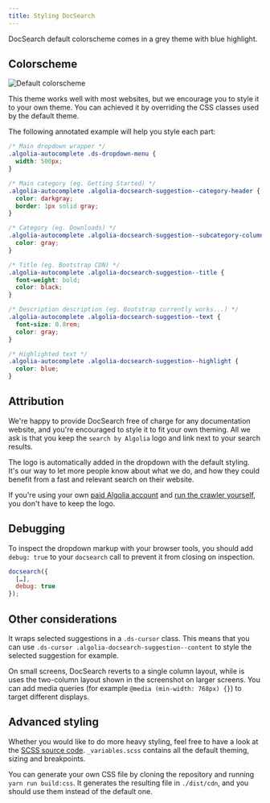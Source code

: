 ```yaml
---
title: Styling DocSearch
---
```


DocSearch default colorscheme comes in a grey theme with blue highlight.

## Colorscheme

![Default colorscheme][1]

This theme works well with most websites, but we encourage you to style it to
your own theme. You can achieved it by overriding the CSS classes used by the
default theme.

The following annotated example will help you style each part:

```css
/* Main dropdown wrapper */
.algolia-autocomplete .ds-dropdown-menu {
  width: 500px;
}

/* Main category (eg. Getting Started) */
.algolia-autocomplete .algolia-docsearch-suggestion--category-header {
  color: darkgray;
  border: 1px solid gray;
}

/* Category (eg. Downloads) */
.algolia-autocomplete .algolia-docsearch-suggestion--subcategory-column {
  color: gray;
}

/* Title (eg. Bootstrap CDN) */
.algolia-autocomplete .algolia-docsearch-suggestion--title {
  font-weight: bold;
  color: black;
}

/* Description description (eg. Bootstrap currently works...) */
.algolia-autocomplete .algolia-docsearch-suggestion--text {
  font-size: 0.8rem;
  color: gray;
}

/* Highlighted text */
.algolia-autocomplete .algolia-docsearch-suggestion--highlight {
  color: blue;
}
```

## Attribution

We're happy to provide DocSearch free of charge for any documentation website,
and you're encouraged to style it to fit your own theming. All we ask is that
you keep the `search by Algolia` logo and link next to your search results.

The logo is automatically added in the dropdown with the default styling. It's
our way to let more people know about what we do, and how they could benefit
from a fast and relevant search on their website.

If you're using your own [paid Algolia account][2] and [run the crawler
yourself][3], you don't have to keep the logo.

## Debugging

To inspect the dropdown markup with your browser tools, you should add
`debug: true` to your `docsearch` call to prevent it from closing on inspection.

```javascript
docsearch({
  […],
  debug: true
});
```

## Other considerations

It wraps selected suggestions in a `.ds-cursor` class. This means that you can
use `.ds-cursor .algolia-docsearch-suggestion--content` to style the selected
suggestion for example.

On small screens, DocSearch reverts to a single column layout, while is uses the
two-column layout shown in the screenshot on larger screens. You can add media
queries (for example `@media (min-width: 768px) {}`) to target different
displays.

## Advanced styling

Whether you would like to do more heavy styling, feel free to have a look at the
[SCSS source code][4]. `_variables.scss` contains all the default theming,
sizing and breakpoints.

You can generate your own CSS file by cloning the repository and running
`yarn run build:css`. It generates the resulting file in `./dist/cdn`, and you
should use them instead of the default one.

[1]: ../img/default-colorscheme.png
[2]: https://www.algolia.com/pricing
[3]: ./scraper
[4]: https://github.com/algolia/docsearch/tree/master/src/styles
